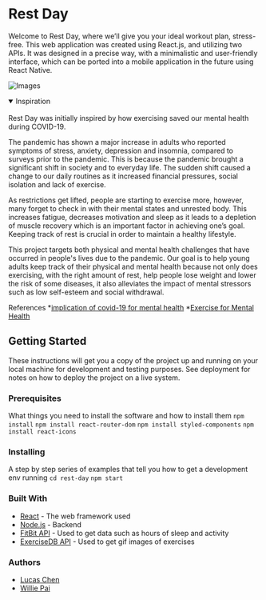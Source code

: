 # Rest Day
Welcome to Rest Day, where we’ll give you your ideal workout plan, stress-free. This web application was created using React.js, and utilizing two APIs. It was designed in a precise way, with a minimalistic and user-friendly interface, which can be ported into a mobile application in the future using React Native.

![Images](https://media.giphy.com/media/7M6aCNT9OUAxt1ydUx/giphy.gif)

<details open>
<summary>Inspiration</summary>
<br>
Rest Day was initially inspired by how exercising saved our mental health during COVID-19. <br>

The pandemic has shown a major increase in adults who reported symptoms of stress, anxiety, depression and insomnia, compared to surveys prior to the pandemic. This is because the pandemic brought a significant shift in society and to everyday life. The sudden shift caused a change to our daily routines as it increased financial pressures, social isolation and lack of exercise. <br>

As restrictions get lifted, people are starting to exercise more, however, many forget to check in with their mental states and unrested body. This increases fatigue, decreases motivation and sleep as it leads to a depletion of muscle recovery which is an important factor in achieving one’s goal. Keeping track of rest is crucial in order to maintain a healthy lifestyle. <br>

This project targets both physical and mental health challenges that have occurred in people's lives due to the pandemic. Our goal is to help young adults keep track of their physical and mental health because not only does exercising, with the right amount of rest, help people lose weight and lower the risk of some diseases, it also alleviates the impact of mental stressors such as low self-esteem and social withdrawal. <br>

References
*[implication of covid-19 for mental health](https://www.kff.org/coronavirus-covid-19/issue-brief/the-implications-of-covid-19-for-mental-health-and-substance-use/)
*[Exercise for Mental Health](https://www.ncbi.nlm.nih.gov/pmc/articles/PMC1470658/)
</details>

## Getting Started

These instructions will get you a copy of the project up and running on your local machine for development and testing purposes. See deployment for notes on how to deploy the project on a live system.

### Prerequisites

What things you need to install the software and how to install them
`npm install`
`npm install react-router-dom`
`npm install styled-components`
`npm install react-icons`
### Installing
A step by step series of examples that tell you how to get a development env running
`cd rest-day`
`npm start`

### Built With
* [React](https://reactjs.org/docs/getting-started.html) - The web framework used
* [Node.js](https://nodejs.org/en/docs/) - Backend
* [FitBit API](https://dev.fitbit.com/build/reference/web-api/) - Used to get data such as hours of sleep and activity
* [ExerciseDB API](https://www.programmableweb.com/api/exercisedb-rest-api-v10) - Used to get gif images of exercises

### Authors
* [Lucas Chen](https://www.github/lucasichen) <br>
* [Willie Pai](https://github.com/PaisWillie) <br>


